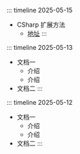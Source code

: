 ::: timeline 2025-05-15
- CSharp 扩展方法
  - <a href="https://hzx666yyy.github.io/blog-24mSearchlight/docs/CSharp/CSharp%20%E6%89%A9%E5%B1%95%E6%96%B9%E6%B3%95.html">地址</a>
  :::

::: timeline 2025-05-13
- 文档一
  - 介绍
  - 介绍
- 文档二
  :::

::: timeline 2025-05-12
- 文档一 
  - 介绍
  - 介绍
- 文档二
:::